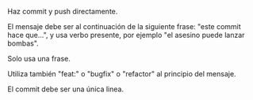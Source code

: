 Haz commit y push directamente.

El mensaje debe ser al continuación de la siguiente frase: "este commit hace que...", y usa verbo presente, por ejemplo "el asesino puede lanzar bombas".

Solo usa una frase. 

Utiliza también "feat:" o "bugfix" o "refactor" al principio del mensaje.

El commit debe ser una única linea.